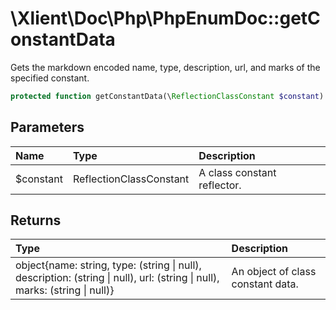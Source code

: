 # \\Xlient\\Doc\\Php\\PhpEnumDoc::getConstantData

Gets the markdown encoded name, type, description, url, and marks of the specified constant.

```php
protected function getConstantData(\ReflectionClassConstant $constant): object
```

## Parameters

| Name | Type | Description |
| :--- | :--- | :--- |
| $constant | ReflectionClassConstant | A class constant reflector. |

## Returns

| Type | Description |
| :--- | :--- |
| object\{name: string, type: \(string \| null\), description: \(string \| null\), url: \(string \| null\), marks: \(string \| null\)\} | An object of class constant data. |